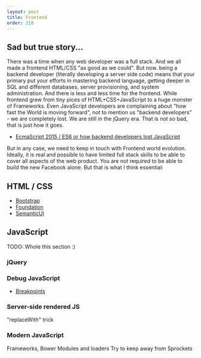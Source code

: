 ```yaml
---
layout: post
title: Frontend
order: 210
---
```


## Sad but true story...

There was a time when any web developer was a full stack. And we all made a frontend HTML/CSS "as good as we could". But now. being a backend developer (literally developing a server side code) means that your primary put your efforts in mastering backend language, getting deeper in SQL and different databases, server provisioning, and system administration. And there is less and less time for the frontend. While frontend grew from tiny pices of HTML+CSS+JavaScript to a huge monster of Frameworks. Even JavaScript developers are complaining about "how fast the World is moving forward", not to mention us "backend developers" - we are completely lost. We are still in the jQuery era. That is not so bad, that is just how it goes.

* [EcmaScript 2015 / ES6 or how backend developers lost JavaScript](http://stdout.in/en/post/ecmascript-2015-es6-or-how-backend-developers-lost-javascript)

But in any case, we need to keep in touch with Frontend world evolution. Ideally, it is real and possible to have limited full stack skills to be able to cover all aspects of the web product. You are not required to be able to build the new Facebook alone. But that is what I think essential:   

## HTML / CSS

* [Bootstrap](http://getbootstrap.com/)
* [Foundation](http://foundation.zurb.com/)
* [SemanticUI](http://semantic-ui.com/)

## JavaScript

TODO: Whole this section :)

### jQuery

### Debug JavaScript

* [Breakpoints](https://developers.google.com/web/tools/chrome-devtools/debug/breakpoints/?hl=en)

### Server-side rendered JS
"replaceWith" trick

### Modern JavaScript
Frameworks, Bower
Modules and loaders
Try to keep away from Sprockets

